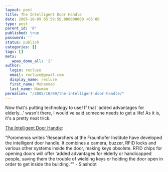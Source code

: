 ```yaml
---
layout: post
title: The Intelligent Door Handle
date: 2005-10-09 05:59:50.000000000 +05:00
type: post
parent_id: '0'
published: true
password: ''
status: publish
categories: []
tags: []
meta:
  _wpas_done_all: '1'
author:
  login: recluze
  email: recluze@gmail.com
  display_name: recluze
  first_name: Mohammad
  last_name: Nauman
permalink: "/2005/10/09/the-intelligent-door-handle/"
---
```

Now that's putting technology to use! If that 'added advantages for elderly...' wasn't there, I would've said someone needs to get a life! As it is, it's a pretty neat trick.

[The Intelligent Door Handle](http://rss.slashdot.org/slashdot/eqWf?m=1056):

"Poromenos writes 'Researchers at the Fraunhofer Institute have developed the intelligent door handle. It combines a camera, buzzer, RFID locks and various other systems inside the door, making keys obsolete. RFID chips for opening doors will offer 'added advantages for elderly or handicapped people, saving them the trouble of wielding keys or holding the door open in order to get inside the building.''" - Slashdot

